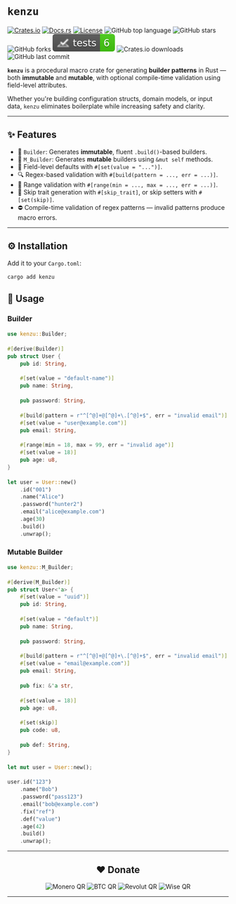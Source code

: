 # `kenzu`
[![Crates.io](https://img.shields.io/crates/v/kenzu.svg)](https://crates.io/crates/kenzu)
[![Docs.rs](https://docs.rs/kenzu/badge.svg)](https://docs.rs/kenzu)
[![License](https://img.shields.io/crates/l/kenzu.svg)](https://github.com/pas2rust/kenzu/blob/main/LICENSE)
![GitHub top language](https://img.shields.io/github/languages/top/pas2rust/kenzu?color=orange&logo=rust&style=flat&logoColor=white)
![GitHub stars](https://img.shields.io/github/stars/pas2rust/kenzu?color=success&style=flat&logo=github)
![GitHub forks](https://img.shields.io/github/forks/pas2rust/kenzu?color=orange&logo=Furry%20Network&style=flat&logoColor=white)
![Tests](https://raw.githubusercontent.com/pas2rust/badges/main/kenzu-tests.svg)
![Crates.io downloads](https://img.shields.io/crates/d/kenzu.svg)
![GitHub last commit](https://img.shields.io/github/last-commit/pas2rust/kenzu?color=ff69b4&label=update&logo=git&style=flat&logoColor=white)


**`kenzu`** is a procedural macro crate for generating **builder patterns** in Rust — both **immutable** and **mutable**, with optional compile-time validation using field-level attributes.

Whether you're building configuration structs, domain models, or input data, `kenzu` eliminates boilerplate while increasing safety and clarity.

---

## ✨ Features

- 🧱 `Builder`: Generates **immutable**, fluent `.build()`-based builders.
- 🔁 `M_Builder`: Generates **mutable** builders using `&mut self` methods.
- 🧰 Field-level defaults with `#[set(value = "...")]`.
- 🔍 Regex-based validation with `#[build(pattern = ..., err = ...)]`.
- 🔢 Range validation with `#[range(min = ..., max = ..., err = ...)]`.
- 🧼 Skip trait generation with `#[skip_trait]`, or skip setters with `#[set(skip)]`.
- ⛔ Compile-time validation of regex patterns — invalid patterns produce macro errors.

---

## ⚙️ Installation

Add it to your `Cargo.toml`:

```bash
cargo add kenzu
```

## 🚀 Usage 

### Builder

```rust
use kenzu::Builder;

#[derive(Builder)]
pub struct User {
    pub id: String,
    
    #[set(value = "default-name")]
    pub name: String,
    
    pub password: String,
    
    #[build(pattern = r"^[^@]+@[^@]+\.[^@]+$", err = "invalid email")]
    #[set(value = "user@example.com")]
    pub email: String,
    
    #[range(min = 18, max = 99, err = "invalid age")]
    #[set(value = 18)]
    pub age: u8,
}

let user = User::new()
    .id("001")
    .name("Alice")
    .password("hunter2")
    .email("alice@example.com")
    .age(30)
    .build()
    .unwrap();
```

### Mutable Builder

```rust
use kenzu::M_Builder;

#[derive(M_Builder)]
pub struct User<'a> {
    #[set(value = "uuid")]
    pub id: String,
    
    #[set(value = "default")]
    pub name: String,
    
    pub password: String,
    
    #[build(pattern = r"^[^@]+@[^@]+\.[^@]+$", err = "invalid email")]
    #[set(value = "email@example.com")]
    pub email: String,
    
    pub fix: &'a str,
    
    #[set(value = 18)]
    pub age: u8,
    
    #[set(skip)]
    pub code: u8,
    
    pub def: String,
}

let mut user = User::new();

user.id("123")
    .name("Bob")
    .password("pass123")
    .email("bob@example.com")
    .fix("ref")
    .def("value")
    .age(42)
    .build()
    .unwrap();
```

---

<h2 align="center">
  <strong>❤️ Donate</strong>
</h2>

<p align="center">
  <a href="https://github.com/pas2rust/pas2rust/blob/main/pas-monero-donate.png" style="text-decoration:none; color:inherit;">
    <img src="https://img.shields.io/badge/Monero%20QR-FF6600?style=flat&logo=monero&logoColor=white" alt="Monero QR"/>
  </a>
  <a href="https://github.com/pas2rust/pas2rust/blob/main/pas-bitcoin-donate.png" style="text-decoration:none; color:inherit;">
    <img src="https://img.shields.io/badge/BTC%20QR-EAB300?style=flat&logo=bitcoin&logoColor=white" alt="BTC QR"/>
  </a>
  <a href="https://revolut.me/pas2rust" style="text-decoration:none; color:inherit;">
    <img src="https://img.shields.io/badge/Revolut%20QR-Blue?style=flat&logo=revolut&logoColor=white" alt="Revolut QR"/>
  </a>
  <a href="https://wise.com/pay/me/pedroaugustos99" style="text-decoration:none; color:inherit;">
    <img src="https://img.shields.io/badge/Wise%20QR-1CA0F2?style=flat&logo=wise&logoColor=white" alt="Wise QR"/>
  </a>
</p>


---